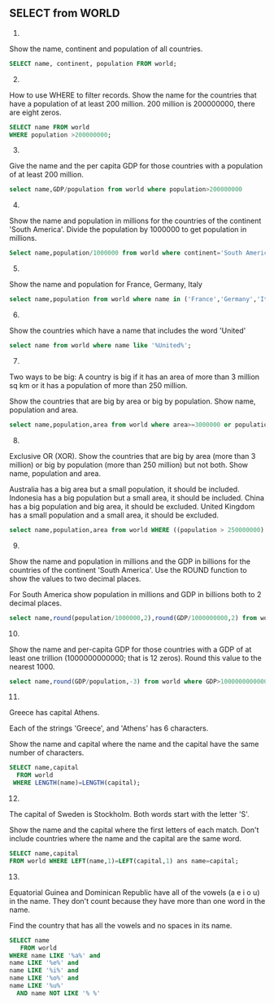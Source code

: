 ## SELECT from WORLD

1. 
Show the name, continent and population of all countries.

```sql
SELECT name, continent, population FROM world;
```
2.
How to use WHERE to filter records. Show the name for the countries that have a population of at least 200 million.
200 million is 200000000, there are eight zeros.

```sql
SELECT name FROM world
WHERE population >200000000;
```
3.
Give the name and the per capita GDP for those countries with a population of at least 200 million.
```sql
select name,GDP/population from world where population>200000000
```
4.
Show the name and population in millions for the countries of the continent 'South America'.
Divide the population by 1000000 to get population in millions.
```sql
Select name,population/1000000 from world where continent='South America';
```
5.
Show the name and population for France, Germany, Italy
```sql
select name,population from world where name in ('France','Germany','Italy');
```
6.
Show the countries which have a name that includes the word 'United'
```sql
select name from world where name like '%United%';
```
7.
Two ways to be big: A country is big if it has an area of more than 3 million sq km or it has a population of more than 250 million.

Show the countries that are big by area or big by population. Show name, population and area.
```sql
select name,population,area from world where area>=3000000 or population>=250000000;
```
8.
Exclusive OR (XOR). Show the countries that are big by area (more than 3 million) or 
big by population (more than 250 million) but not both. Show name, population and area.

Australia has a big area but a small population, it should be included.
Indonesia has a big population but a small area, it should be included.
China has a big population and big area, it should be excluded.
United Kingdom has a small population and a small area, it should be excluded.
```sql
select name,population,area from world WHERE ((population > 250000000) XOR (area > 3000000));
```
9.
Show the name and population in millions and the GDP in billions for the countries of the continent 'South America'. 
Use the ROUND function to show the values to two decimal places.

For South America show population in millions and GDP in billions both to 2 decimal places.
```sql
select name,round(population/1000000,2),round(GDP/1000000000,2) from world where continent='South America';
```
10.
Show the name and per-capita GDP for those countries with a GDP of at least one trillion (1000000000000; that is 12 zeros).
Round this value to the nearest 1000.
```sql
select name,round(GDP/population,-3) from world where GDP>1000000000000;
```
11.
Greece has capital Athens.

Each of the strings 'Greece', and 'Athens' has 6 characters.

Show the name and capital where the name and the capital have the same number of characters.
```sql
SELECT name,capital
  FROM world
 WHERE LENGTH(name)=LENGTH(capital);
```
12.
The capital of Sweden is Stockholm. Both words start with the letter 'S'.

Show the name and the capital where the first letters of each match. 
Don't include countries where the name and the capital are the same word.

```sql
SELECT name,capital
FROM world WHERE LEFT(name,1)=LEFT(capital,1) ans name=capital;
```
13.
Equatorial Guinea and Dominican Republic have all of the vowels (a e i o u) in the name. 
They don't count because they have more than one word in the name.

Find the country that has all the vowels and no spaces in its name.
```sql
SELECT name
   FROM world
WHERE name LIKE '%a%' and 
name LIKE '%e%' and
name LIKE '%i%' and
name LIKE '%o%' and 
name LIKE '%u%'
  AND name NOT LIKE '% %'
```
